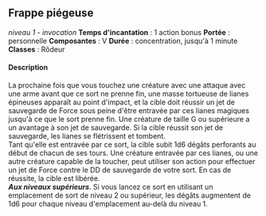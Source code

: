 ## Frappe piégeuse
*niveau 1 - invocation*
**Temps d'incantation** : 1 action bonus
**Portée** : personnelle
**Composantes** : V
**Durée** : concentration, jusqu'à 1 minute
**Classes** : Rôdeur
#### Description
La prochaine fois que vous touchez une créature avec une attaque avec une arme avant que ce sort ne prenne fin, une masse tortueuse de lianes épineuses apparaît au point d'impact, et la cible doit réussir un jet de sauvegarde de Force sous peine d'être entravée par ces lianes magiques jusqu'à ce que le sort prenne fin. Une créature de taille G ou supérieure a un avantage à son jet de sauvegarde. Si la cible réussit son jet de sauvegarde, les lianes se flétrissent et tombent.  
Tant qu'elle est entravée par ce sort, la cible subit 1d6 dégâts perforants au début de chacun de ses tours. Une créature entravée par ces lianes, ou une autre créature capable de la toucher, peut utiliser son action pour effectuer un jet de Force contre le DD de sauvegarde de votre sort. En cas de réussite, la cible est libérée.  
**_Aux niveaux supérieurs_**. Si vous lancez ce sort en utilisant un emplacement de sort de niveau 2 ou supérieur, les dégâts augmentent de 1d6 pour chaque niveau d'emplacement au-delà du niveau 1.